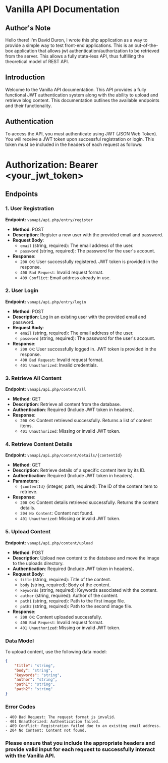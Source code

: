 # Vanilla API Documentation

## Author's Note
Hello there! I'm David Duron, I wrote this php application as a way to provide a simple way to test front-end applications. This is an out-of-the-box application that allows jwt authentication/authorization to be retrieved from the server. This allows a fully state-less API, thus fulfilling the theoretical model of REST API.

## Introduction

Welcome to the Vanilla API documentation. This API provides a fully functional JWT authentication system along with the ability to upload and retrieve blog content. This documentation outlines the available endpoints and their functionality.

## Authentication

To access the API, you must authenticate using JWT (JSON Web Token). You will receive a JWT token upon successful registration or login. This token must be included in the headers of each request as follows:

# Authorization: Bearer <your_jwt_token>


## Endpoints

### 1. User Registration

**Endpoint:** `vanapi/api.php/entry/register`

- **Method**: POST
- **Description**: Register a new user with the provided email and password.
- **Request Body**:
  - `email` (string, required): The email address of the user.
  - `password` (string, required): The password for the user's account.
- **Response**:
  - `200 OK`: User successfully registered. JWT token is provided in the response.
  - `400 Bad Request`: Invalid request format.
  - `409 Conflict`: Email address already in use.

### 2. User Login

**Endpoint:** `vanapi/api.php/entry/login`

- **Method**: POST
- **Description**: Log in an existing user with the provided email and password.
- **Request Body**:
  - `email` (string, required): The email address of the user.
  - `password` (string, required): The password for the user's account.
- **Response**:
  - `200 OK`: User successfully logged in. JWT token is provided in the response.
  - `400 Bad Request`: Invalid request format.
  - `401 Unauthorized`: Invalid credentials.

### 3. Retrieve All Content

**Endpoint:** `vanapi/api.php/content/all`

- **Method**: GET
- **Description**: Retrieve all content from the database.
- **Authentication**: Required (Include JWT token in headers).
- **Response**:
  - `200 OK`: Content retrieved successfully. Returns a list of content items.
  - `401 Unauthorized`: Missing or invalid JWT token.

### 4. Retrieve Content Details

**Endpoint:** `vanapi/api.php/content/details/{contentId}`

- **Method**: GET
- **Description**: Retrieve details of a specific content item by its ID.
- **Authentication**: Required (Include JWT token in headers).
- **Parameters**:
  - `{contentId}` (integer, path, required): The ID of the content item to retrieve.
- **Response**:
  - `200 OK`: Content details retrieved successfully. Returns the content details.
  - `204 No Content`: Content not found.
  - `401 Unauthorized`: Missing or invalid JWT token.

### 5. Upload Content

**Endpoint:** `vanapi/api.php/content/upload`

- **Method**: POST
- **Description**: Upload new content to the database and move the image to the uploads directory.
- **Authentication**: Required (Include JWT token in headers).
- **Request Body**:
  - `title` (string, required): Title of the content.
  - `body` (string, required): Body of the content.
  - `keywords` (string, required): Keywords associated with the content.
  - `author` (string, required): Author of the content.
  - `path1` (string, required): Path to the first image file.
  - `path2` (string, required): Path to the second image file.
- **Response**:
  - `200 OK`: Content uploaded successfully.
  - `400 Bad Request`: Invalid request format.
  - `401 Unauthorized`: Missing or invalid JWT token.

### Data Model

To upload content, use the following data model:

```json
{
    "title": "string",
    "body": "string",
    "keywords": "string",
    "author": "string",
    "path1": "string",
    "path2": "string"
}
```


### Error Codes

    - 400 Bad Request: The request format is invalid.
    - 401 Unauthorized: Authentication failed.
    - 409 Conflict: Registration failed due to an existing email address.
    - 204 No Content: Content not found.

### Please ensure that you include the appropriate headers and provide valid input for each request to successfully interact with the Vanilla API.